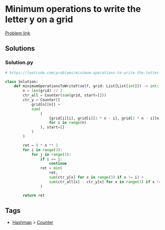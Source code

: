 # Minimum operations to write the letter y on a grid

[Problem link](https://leetcode.com/problems/minimum-operations-to-write-the-letter-y-on-a-grid/)

## Solutions


### Solution.py
```py
# https://leetcode.com/problems/minimum-operations-to-write-the-letter-y-on-a-grid/

class Solution:
    def minimumOperationsToWriteY(self, grid: List[List[int]]) -> int:
        n = len(grid) // 2
        ctr_all = Counter(sum(grid, start=[]))
        ctr_y = Counter([
            grid[n][n]] +
            sum(
                (
                    [grid[i][i], grid[i][2 * n - i], grid[2 * n - i][n]]
                    for i in range(n)
                ), start=[]
            )
        )

        ret = 9 * n ** 2
        for i in range(3):
            for j in range(3):
                if i == j:
                    continue
                ret = min(
                    ret,
                    sum(ctr_y[x] for x in range(3) if x != i) +
                    sum(ctr_all[x] - ctr_y[x] for x in range(3) if x != j)
                )

        return ret
```
## Tags

* [Hashmap](/README.md#Hashmap) > [Counter](/README.md#Hashmap-Counter)
